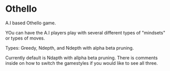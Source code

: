 # Othello
A.I based Othello game.

YOu can have the A.I players play with several different types of "mindsets" or types of moves.

Types: Greedy, Ndepth, and Ndepth with alpha beta pruning.



Currently default is Ndapth with allpha beta pruning. There is comments inside on how to switch the gamestyles if you would like to see all three.
